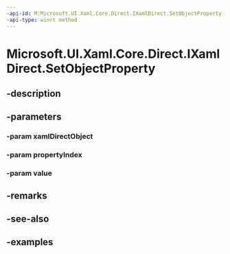 ```yaml
---
-api-id: M:Microsoft.UI.Xaml.Core.Direct.IXamlDirect.SetObjectProperty(Microsoft.UI.Xaml.Core.Direct.XamlDirectObject,Microsoft.UI.Xaml.Core.Direct.XamlPropertyIndex,System.Object)
-api-type: winrt method
---
```


<!-- Method syntax.
public void IXamlDirect.SetObjectProperty(XamlDirectObject xamlDirectObject, XamlPropertyIndex propertyIndex, Object value)
-->

# Microsoft.UI.Xaml.Core.Direct.IXamlDirect.SetObjectProperty

## -description

## -parameters
### -param xamlDirectObject

### -param propertyIndex

### -param value

## -remarks

## -see-also

## -examples

